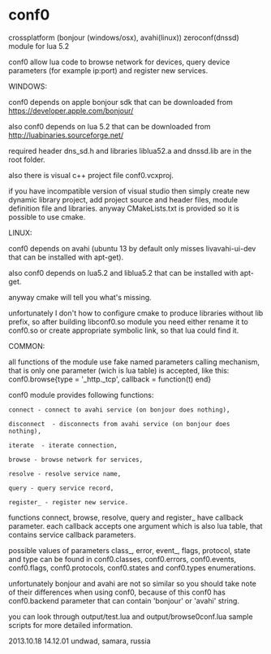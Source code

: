 conf0
=====
crossplatform (bonjour (windows/osx), avahi(linux)) zeroconf(dnssd) module for lua 5.2

conf0 allow lua code to browse network for devices, query device parameters (for example ip:port) and register new services.

WINDOWS:

conf0 depends on apple bonjour sdk that can be downloaded from https://developer.apple.com/bonjour/

also conf0 depends on lua 5.2 that can be downloaded from http://luabinaries.sourceforge.net/

required header dns_sd.h and libraries liblua52.a and dnssd.lib are in the root folder.

also there is visual c++ project file conf0.vcxproj.

if you have incompatible version of visual studio then simply create new dynamic library project, 
add project source and header files, module definition file and libraries.
anyway CMakeLists.txt is provided so it is possible to use cmake.

LINUX:

conf0 depends on avahi (ubuntu 13 by default only misses livavahi-ui-dev that can be installed with apt-get).

also conf0 depends on lua5.2 and liblua5.2 that can be installed with apt-get.

anyway cmake will tell you what's missing.

unfortunately I don't how to configure cmake to produce libraries without lib prefix,
so after building libconf0.so module you need either rename it to conf0.so or create appropriate symbolic link,
so that lua could find it.

COMMON:

all functions of the module use fake named parameters calling mechanism, 
that is only one parameter (wich is lua table) is accepted, like this:
conf0.browse{type = '_http._tcp', callback = function(t) end}

conf0 module provides following functions:

	connect - connect to avahi service (on bonjour does nothing),
	
	disconnect  - disconnects from avahi service (on bonjour does nothing),
	
	iterate  - iterate connection,
	
	browse - browse network for services,
	
	resolve - resolve service name,
	
	query - query service record, 
	
	register_ - register new service.
	
functions connect, browse, resolve, query and register_ have callback parameter. 
each callback accepts one argument which is also lua table, that contains service callback parameters.

possible values of parameters class_, error, event_, flags, protocol, state and type can be found in 
conf0.classes, conf0.errors, conf0.events, conf0.flags, conf0.protocols, conf0.states and conf0.types enumerations.

unfortunately bonjour and avahi are not so similar so you should take note of their differences when using conf0,
because of this conf0 has conf0.backend parameter that can contain 'bonjour' or 'avahi' string.

you can look through output/test.lua and output/browse0conf.lua sample scripts for more detailed information.

2013.10.18 14.12.01 undwad, samara, russia